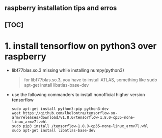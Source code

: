 ## raspberry installation tips and erros 
[TOC]
--------
# 1. install tensorflow on python3 over raspberry
+ libf77blas.so.3 missing while installing numpy(python3)
    > for libf77blas.so.3, you have to install ATLAS, something like sudo apt-get install libatlas-base-dev
+ use the following commanders to install nonofficial higher version tensorflow 
    ```shell
    sudo apt-get install python3-pip python3-dev
    wget https://github.com/lhelontra/tensorflow-on-arm/releases/download/v1.8.0/tensorflow-1.8.0-cp35-none-linux_armv7l.whl
    sudo pip3 install /tensorflow-1.8.0-cp35-none-linux_armv7l.whl
    sudo apt-get install libatlas-base-dev
    ```
